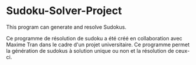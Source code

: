 # Sudoku-Solver-Project

This program can generate and resolve Sudokus.

Ce programme de résolution de sudoku a été créé en collaboration avec Maxime Tran dans le cadre d'un projet universitaire.
Ce programme permet la génération de sudokus à solution unique ou non et la résolution de ceux-ci.
